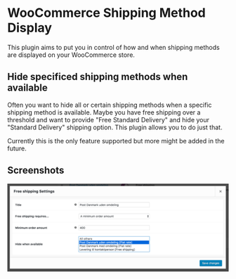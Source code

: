 # WooCommerce Shipping Method Display
This plugin aims to put you in control of how and when shipping methods are displayed on your WooCommerce store.

## Hide specificed shipping methods when available
Often you want to hide all or certain shipping methods when a specific shipping method is available. Maybe you have free shipping over a threshold and want to provide "Free Standard Delivery" and hide your "Standard Delivery" shipping option. This plugin allows you to do just that.

Currently this is the only feature supported but more might be added in the future.

## Screenshots
![Screenshot of shipping method options](meta/screenshots/screenshot-1.png "Screenshot of shipping method options")